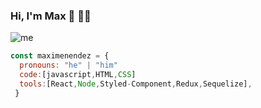 ### Hi, I'm Max 👋 🧑‍💻
![me](https://user-images.githubusercontent.com/66852989/130552116-d0a9d299-f15a-40e5-b52f-5329b5a5d377.png)

```js
const maximenendez = {
  pronouns: "he" | "him"
  code:[javascript,HTML,CSS]
  tools:[React,Node,Styled-Component,Redux,Sequelize],
 }
```

